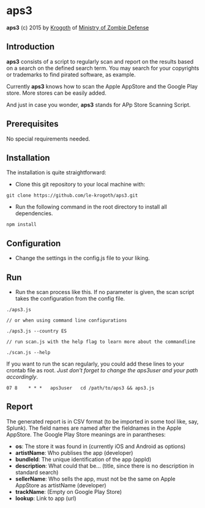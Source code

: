 aps3
====

**aps3** (c) 2015 by [Krogoth](https://twitter.com/le_krogoth) of [Ministry of Zombie Defense](http://www.mzd.org.uk/)

## Introduction ##

**aps3** consists of a script to regularly scan and report on the results based on a search on the defined search term.
You may search for your copyrights or trademarks to find pirated software, as example.

Currently **aps3** knows how to scan the Apple AppStore and the Google Play store. More stores can be easily added.

And just in case you wonder, **aps3** stands for APp Store Scanning Script.

## Prerequisites ##

No special requirements needed.

## Installation ##

The installation is quite straightforward:

* Clone this git repository to your local machine with:

```
git clone https://github.com/le-krogoth/aps3.git
```

* Run the following command in the root directory to install all dependencies.

```
npm install
```

## Configuration ##

* Change the settings in the config.js file to your liking.

## Run ##

* Run the scan process like this. If no parameter is given, the scan script takes the configuration from the config file.

```
./aps3.js

// or when using command line configurations

./aps3.js --country ES

// run scan.js with the help flag to learn more about the commandline

./scan.js --help
```

If you want to run the scan regularly, you could add these lines to your crontab file
as root. *Just don't forget to change the aps3user and your path accordingly*.

```
07 8    * * *   aps3user   cd /path/to/aps3 && aps3.js
```


## Report ##

The generated report is in CSV format (to be imported in some tool like, say, Splunk). The field names are named 
after the fieldnames in the Apple AppStore. The Google Play Store meanings are in parantheses:

* **os**: The store it was found in (currently iOS and Android as options)
* **artistName**: Who publises the app (developer)
* **bundleId**: The unique identification of the app (appId)
* **description**: What could that be... (title, since there is no description in standard search)
* **sellerName**: Who sells the app, must not be the same on Apple AppStore as artistName (developer)
* **trackName**: (Empty on Google Play Store)
* **lookup**: Link to app (url)
